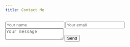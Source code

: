 ```yaml
---
title: Contact Me
---
```


<form method="POST" action="https://formspree.io/manga@utschools.ca">
  <input type="hidden" name="_next" value="./thanks.html" />
  <input type="hidden" name="_subject" value="New submission from gautammanohar.com" />
  <input type="text" name="name" placeholder="Your name">
  <input type="text" name="_replyto" placeholder="Your email">
  <textarea name="message" placeholder="Your message"></textarea>
  <button type="submit">Send</button>
</form>